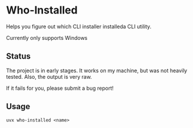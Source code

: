 # Who-Installed

Helps you figure out which CLI installer installeda CLI utility.

Currently only supports Windows

## Status

The project is in early stages.
It works on my machine, but was not heavily tested.
Also, the output is very raw.

If it fails for you, please submit a bug report!

## Usage

```shell
uvx who-installed <name>
```
